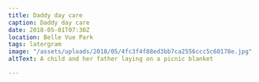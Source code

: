 ```yaml
---
title: Daddy day care
caption: Daddy day care
date: 2018-05-01T07:30Z
location: Belle Vue Park
tags: latergram
image: "/assets/uploads/2018/05/4fc3f4f88ed3bb7ca2556ccc5c60178e.jpg"
altText: A child and her father laying on a picnic blanket

---
```

